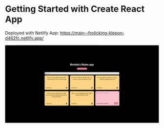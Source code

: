 # Getting Started with Create React App

Deployed with Netlify App: https://main--frolicking-klepon-d462fc.netlify.app/

![Notes App Demo](https://github.com/gvc222/notes-app/blob/main/src/assets/notes.png?raw=true "Notes App Demo Picture")
